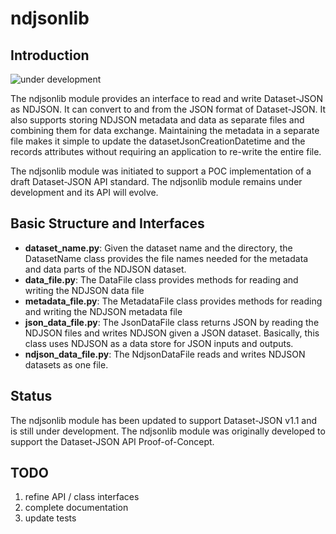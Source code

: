 # ndjsonlib

## Introduction
![under development](https://img.shields.io/badge/under-development-blue)

The ndjsonlib module provides an interface to read and write Dataset-JSON as NDJSON. It can convert to and from the JSON
format of Dataset-JSON. It also supports storing NDJSON metadata and data as separate files and combining them for 
data exchange. Maintaining the metadata in a separate file makes it simple to update the datasetJsonCreationDatetime 
and the records attributes without requiring an application to re-write the entire file.

The ndjsonlib module was initiated to support a POC implementation of a draft Dataset-JSON API standard. The ndjsonlib
module remains under development and its API will evolve.

## Basic Structure and Interfaces
* **dataset_name.py**: Given the dataset name and the directory, the DatasetName class provides the file names needed for 
the metadata and data parts of the NDJSON dataset.
* **data_file.py**: The DataFile class provides methods for reading and writing the NDJSON data file
* **metadata_file.py**: The MetadataFile class provides methods for reading and writing the NDJSON metadata file
* **json_data_file.py**: The JsonDataFile class returns JSON by reading the NDJSON files and writes NDJSON given a JSON 
dataset. Basically, this class uses NDJSON as a data store for JSON inputs and outputs.
* **ndjson_data_file.py**: The NdjsonDataFile reads and writes NDJSON datasets as one file.

## Status
The ndjsonlib module has been updated to support Dataset-JSON v1.1 and is still under development. The ndjsonlib 
module was originally developed to support the Dataset-JSON API Proof-of-Concept.

## TODO
1. refine API / class interfaces
2. complete documentation
3. update tests

